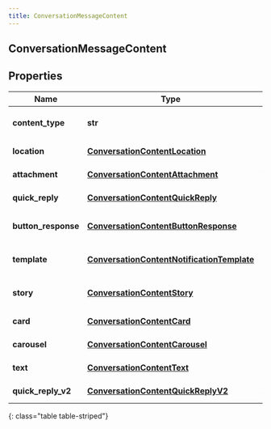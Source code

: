 ```yaml
---
title: ConversationMessageContent
---
```

## ConversationMessageContent

## Properties

|Name | Type | Description | Notes|
|------------ | ------------- | ------------- | -------------|
| **content_type** | **str** | Type of this content element. | |
| **location** | [**ConversationContentLocation**](ConversationContentLocation.html) | Location content. | [optional] |
| **attachment** | [**ConversationContentAttachment**](ConversationContentAttachment.html) | Attachment content. | [optional] |
| **quick_reply** | [**ConversationContentQuickReply**](ConversationContentQuickReply.html) | Quick reply content. | [optional] |
| **button_response** | [**ConversationContentButtonResponse**](ConversationContentButtonResponse.html) | Button response content. | [optional] |
| **template** | [**ConversationContentNotificationTemplate**](ConversationContentNotificationTemplate.html) | Template notification content. | [optional] |
| **story** | [**ConversationContentStory**](ConversationContentStory.html) | Ephemeral story content. | [optional] |
| **card** | [**ConversationContentCard**](ConversationContentCard.html) | Card content | [optional] |
| **carousel** | [**ConversationContentCarousel**](ConversationContentCarousel.html) | Carousel content | [optional] |
| **text** | [**ConversationContentText**](ConversationContentText.html) | Text content. | [optional] |
| **quick_reply_v2** | [**ConversationContentQuickReplyV2**](ConversationContentQuickReplyV2.html) | Quick reply V2 content. | [optional] |
{: class="table table-striped"}


